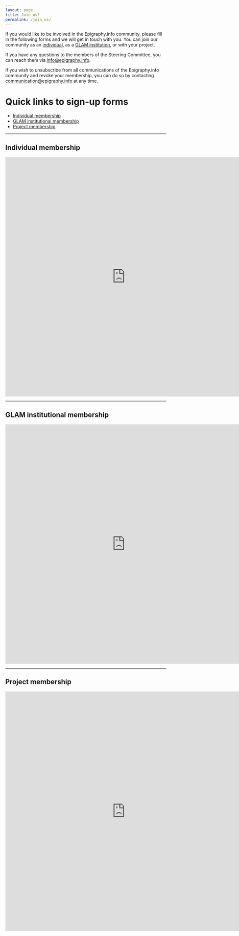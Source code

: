 ```yaml
---
layout: page
title: Join us!
permalink: /join_us/
---
```


If you would like to be involved in the Epigraphy.info community, please fill in the following forms and we will get in touch with you. You can join our community as an [individual](#individual-membership), as a [GLAM institution](#glam-institutional-membership), or with your project. 

If you have any questions to the members of the Steering Committee, you can reach them via <a href = "mailto: info@epigraphy.info">info@epigraphy.info</a>. 

If you wish to unsubscribe from all communications of the Epigraphy.info community and revoke your membership, you can do so by contacting <a href = "mailto: communication@epigraphy.info">communication@epigraphy.info</a> at any time.

# Quick links to sign-up forms
- [Individual membership](#members) 
- [GLAM institutional membership](#institutions) 
- [Project membership](#projects) 

---
<a id="members"></a>
## Individual membership
<iframe src="https://docs.google.com/forms/d/e/1FAIpQLSdH5HVTck16p6ux9YY-XG0vpOcL4Zkkd0WrvTIO-UYGSWZ2oA/viewform?embedded=true" width="750" height="750" frameborder="0.1" marginheight="0" marginwidth="0">Loading…</iframe>

---
<a id="institutions"></a>
## GLAM institutional membership
<iframe src="https://docs.google.com/forms/d/e/1FAIpQLSfdRHDvAKeiriEWpSpUVJ6Xl14_RI6wUSThMxrq-FVfWo81gA/viewform?embedded=true" width="750" height="750" frameborder="0.1" marginheight="0" marginwidth="0">Loading…</iframe>

---
<a id="projects"></a>
## Project membership
<iframe src="https://docs.google.com/forms/d/e/1FAIpQLSfC4rKJzJgjNtx-bqWQdGczvwMkPBTP2R5gul3fo_C1eKMERA/viewform?embedded=true" width="750" height="750" frameborder="0.1" marginheight="0" marginwidth="0">Loading…</iframe>